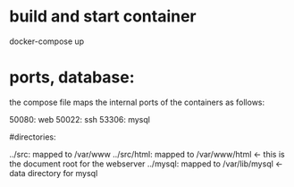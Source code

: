 # build and start container

docker-compose up

# ports, database:

the compose file maps the internal ports of the containers as follows:

50080: web
50022: ssh
53306: mysql


#directories: 

../src: mapped to /var/www
../src/html: mapped to /var/www/html <- this is the document root for the webserver
../mysql: mapped to /var/lib/mysql <- data directory for mysql